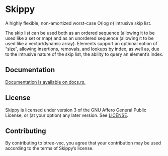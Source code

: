 Skippy
======

A highly flexible, non-amortized worst-case O(log *n*) intrusive skip list.

The skip list can be used both as an ordered sequence (allowing it to be
used like a set or map) and as an unordered sequence (allowing it to be
used like a vector/dynamic array). Elements support an optional notion of
“size”, allowing insertions, removals, and lookups by index, as well as,
due to the intrusive nature of the skip list, the ability to query an
element’s index.

Documentation
-------------

[Documentation is available on docs.rs.](https://docs.rs/skippy)

License
-------

Skippy is licensed under version 3 of the GNU Affero General Public License, or
(at your option) any later version. See [LICENSE](LICENSE).

Contributing
------------

By contributing to btree-vec, you agree that your contribution may be used
according to the terms of Skippy’s license.
